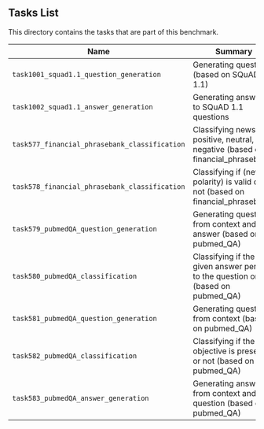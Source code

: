 ## Tasks List 

This directory contains the tasks that are part of this benchmark. 


Name | Summary | Category
---- | ----------- | --------
`task1001_squad1.1_question_generation` | Generating questions (based on SQuAD 1.1) | Question Generation  
`task1002_squad1.1_answer_generation` | Generating answers to SQuAD 1.1 questions | Answer Generation
`task577_financial_phrasebank_classification` | Classifying news into positive, neutral, and negative (based on financial_phrasebank) | Classification
`task578_financial_phrasebank_classification` | Classifying if (news, polarity) is valid or not (based on financial_phrasebank) | Classification
`task579_pubmedQA_question_generation` | Generating question from context and answer (based on pubmed_QA) | Question Generation
`task580_pubmedQA_classification` | Classifying if the given answer pertains to the question or not (based on pubmed_QA)| Classification
`task581_pubmedQA_question_generation` | Generating question from context (based on pubmed_QA) | Question Generation
`task582_pubmedQA_classification` | Classifying if the objective is present or not (based on pubmed_QA) | Classification
`task583_pubmedQA_answer_generation` | Generating answer from context and question (based on pubmed_QA) | Answer Generation